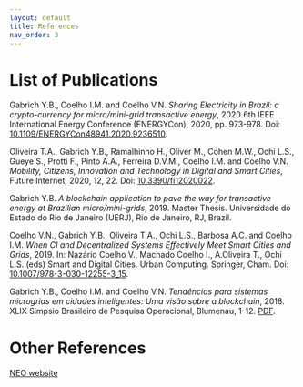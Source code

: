 ```yaml
---
layout: default
title: References
nav_order: 3
---
```


# List of Publications

Gabrich Y.B., Coelho I.M. and Coelho V.N.
*Sharing Electricity in Brazil: a crypto-currency for micro/mini-grid transactive energy*,
2020 6th IEEE International Energy Conference (ENERGYCon), 2020, pp. 973-978.
Doi: [10.1109/ENERGYCon48941.2020.9236510](https://doi.org/10.1109/ENERGYCon48941.2020.9236510).

Oliveira T.A., Gabrich Y.B., Ramalhinho H., Oliver M., Cohen M.W., Ochi L.S., Gueye S., Protti F., Pinto A.A., Ferreira D.V.M., Coelho I.M. and Coelho V.N.
*Mobility, Citizens, Innovation and Technology in Digital and Smart Cities*,
Future Internet, 2020, 12, 22. Doi: [10.3390/fi12020022]( https://doi.org/10.3390/fi12020022).

Gabrich Y.B.
*A blockchain application to pave the way for transactive energy at Brazilian micro/mini-grids*, 2019.
Master Thesis. Universidade do Estado do Rio de Janeiro (UERJ), Rio de Janeiro, RJ, Brazil.


Coelho V.N., Gabrich Y.B., Oliveira T.A., Ochi L.S., Barbosa A.C. and Coelho I.M.
*When CI and Decentralized Systems Effectively Meet Smart Cities and Grids*, 2019.
In: Nazário Coelho V., Machado Coelho I., A.Oliveira T., Ochi L.S. (eds) Smart and Digital Cities.
Urban Computing. Springer, Cham. Doi: [10.1007/978-3-030-12255-3_15](https://doi.org/10.1007/978-3-030-12255-3_15).

Gabrich Y.B., Coelho I.M. and Coelho V.N.
*Tendências para sistemas microgrids em cidades inteligentes: Uma visão sobre a blockchain*, 2018.
XLIX Simpsio Brasileiro de Pesquisa Operacional, Blumenau, 1-12.
[PDF](http://www.sbpo2017.iltc.br/pdf/169695.pdf).


# Other References

[NEO website](https://neo.org/)
